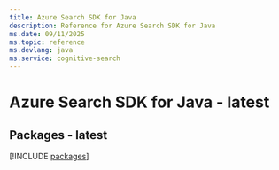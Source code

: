 ```yaml
---
title: Azure Search SDK for Java
description: Reference for Azure Search SDK for Java
ms.date: 09/11/2025
ms.topic: reference
ms.devlang: java
ms.service: cognitive-search
---
```

# Azure Search SDK for Java - latest
## Packages - latest
[!INCLUDE [packages](search-index.md)]